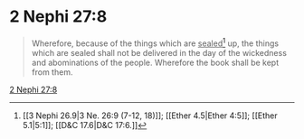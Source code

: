 # 2 Nephi 27:8

> Wherefore, because of the things which are <u>sealed</u>[^a] up, the things which are sealed shall not be delivered in the day of the wickedness and abominations of the people. Wherefore the book shall be kept from them.

[2 Nephi 27:8](https://www.churchofjesuschrist.org/study/scriptures/bofm/2-ne/27?lang=eng&id=p8#p8)


[^a]: [[3 Nephi 26.9|3 Ne. 26:9 (7-12, 18)]]; [[Ether 4.5|Ether 4:5]]; [[Ether 5.1|5:1]]; [[D&C 17.6|D&C 17:6.]]
